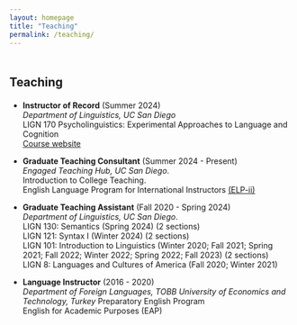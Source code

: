```yaml
---
layout: homepage
title: "Teaching"
permalink: /teaching/
---
```

<h1 id="Teaching"></h1>

<h2 style="margin: 50px 0px 20px;">Teaching</h2>

- <b> Instructor of Record</b> (Summer 2024)    
  *Department of Linguistics, UC San Diego*  
  LIGN 170 Psycholinguistics: Experimental Approaches to Language and Cognition  
  [Course website](https://sites.google.com/ucsd.edu/lign170/home)

- <b>Graduate Teaching Consultant</b> (Summer 2024 - Present)  
  *Engaged Teaching Hub, UC San Diego*.      
  Introduction to College Teaching.   
  English Language Program for International Instructors [(ELP-ii)](https://engagedteaching.ucsd.edu/educators/grad-students/elpii/index.html)
  

- <b>Graduate Teaching Assistant</b> (Fall 2020 - Spring 2024)  
  *Department of Linguistics, UC San Diego*.           
  LIGN 130: Semantics (Spring 2024) (2 sections)  
  LIGN 121: Syntax I (Winter 2024) (2 sections)  
  LIGN 101: Introduction to Linguistics (Winter 2020; Fall 2021; Spring 2021; Fall 2022; Winter 2022; Spring 2022; Fall 2023) (2 sections)  
  LIGN 8: Languages and Cultures of America (Fall 2020; Winter 2021)

- <b>Language Instructor</b> (2016 - 2020)  
  *Department of Foreign Languages, TOBB University of Economics and Technology, Turkey*
    Preparatory English Program  
    English for Academic Purposes (EAP)
